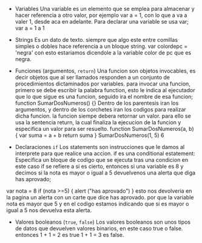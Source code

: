  * Variables
 Una variable es un elemento que se emplea para almacenar y hacer referencia a otro valor, por ejemplo var a = 1, con lo que a va a valer
 1, desde aca en adelante. 
 Para declarar una variable se usa var; 
 var a = 1 
 a 
 1
 

 * Strings
 Es un dato de texto. siempre que algo este entre comillas simples o 
 dobles hace referencia a un bloque string.
 var colordepc = 'negra'
 con esto estariamos dicendole a la variable color de pc que es negra.

 * Funciones (argumentos, `return`)
 Una funcion son objetos invocables, es decir objetos que al ser llamados responden a un conjunto de procedimientos dictaminados por 
 variables. para invocar una funcion, primero se debe escribir la palabra function, esto le indica al ejecutador que lo que sigue es una funcion, seguido ira el nombre de esa funcion; 
 function SumarDosNumeros() {}
 Dentro de los parentesis iran los argumentos, y dentro de los corchetes iran los codigos para realizar dicha funcion.
 la funcion siempe debera retornar un valor. para ello se usa la sentencia return, la cual finaliza la ejecucion de la funcion y especifica un valor para ser resuelto.
 function SumarDosNumeros(a, b) {
    var suma = a + b
    return suma
 }
SumarDosNumeros(1, 5)
6

 * Declaraciones `if`
 Los statements son instrucciones que le damos al interprete para que realice una accion. 
 if es una conditional estatement:
 Especifica un bloque de codigo que se ejecuta tras una condicion en este caso if se refiere a si es cierto, entonces si una variable es 8 y decimos si la nota es mayor o igual a 5 devuelvenos una alerta que diga has aprovado;

 var nota = 8
 if (nota >=5) {
      alert ("has aprovado")
 } 
 esto nos devolveria en la pagina un alerta con un carte que dice has aprovado. por que la variable nota es mayor que 5 y en el codigo estamos indicando que si es mayor o igual a 5 nos devuelva esta alerta.

 * Valores booleanos (`true`, `false`)
 Los valores booleanos son unos tipos de datos que devuelven valores binarios, en este caso true o false. entonces 1 + 1 = 2 es true 1 + 1 = 3 es false.